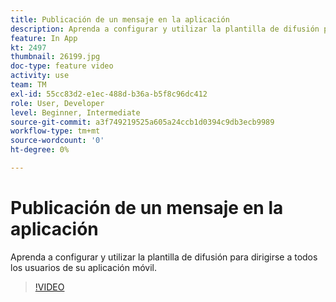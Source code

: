 ```yaml
---
title: Publicación de un mensaje en la aplicación
description: Aprenda a configurar y utilizar la plantilla de difusión para dirigirse a todos los usuarios de su aplicación móvil.
feature: In App
kt: 2497
thumbnail: 26199.jpg
doc-type: feature video
activity: use
team: TM
exl-id: 55cc83d2-e1ec-488d-b36a-b5f8c96dc412
role: User, Developer
level: Beginner, Intermediate
source-git-commit: a3f749219525a605a24ccb1d0394c9db3ecb9989
workflow-type: tm+mt
source-wordcount: '0'
ht-degree: 0%

---
```


# Publicación de un mensaje en la aplicación

Aprenda a configurar y utilizar la plantilla de difusión para dirigirse a todos los usuarios de su aplicación móvil.

>[!VIDEO](https://video.tv.adobe.com/v/26199?quality=12&learn=on)
